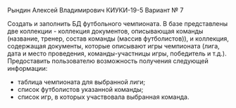Рындин Алексей Владимирович КИУКИ-19-5 Вариант № 7

Создать и заполнить БД футбольного чемпионата. В базе представлены две коллекции - коллекция документов, описывающая команды (название, тренер, состав команды (массив футболистов)), и коллекция, содержащая документы, которые описывают игры чемпионата (лига, дата и место проведения, команды-участницы игры, победитель и т.д.).
Предоставить пользователю возможность получения следующей информации:
- таблица чемпионата для выбранной лиги;
- список футболистов указанной команды;
- список игр, в которых участвовала выбранная команда.